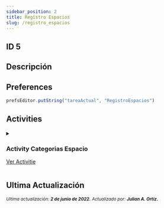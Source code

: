 ```yaml
---
sidebar_position: 2
title: Registro Espacios
slug: /registro_espacios
---
```


## ID 5

## Descripción

## Preferences

```js
prefsEditor.putString("tareaActual", "RegistroEspacios")
```

## Activities

<details>
<summary>
<div class="title-activitie">

### Activity Categorias Espacio  

[Ver Activitie](activity-categorias-espacio)
</div>
</summary>

La ***Activity Categorias Espacio*** tiene la siguiente condicion:

```js 
else (mPrefs.getString("tareaActual", "").equals("RegistroEspaciosObservacion"))
```

Así mismo dentro de la ***Activity Categorias Espacio*** se encuentran las siguientes activities:

<details>
<summary>
<div class="title-activitie">

#### Activity Registro Espacio  

[Ver Activitie](activity-registro-espacio)
</div>
</summary>

La ***Activity Registro Espacio*** tiene la siguiente condicion:

```js
if (view == fab_marcarFoto)
```

Así mismo dentro de la ***Activity Registro Espacio*** se encuentran las siguientes activities:

<details>
<summary>
<div class="title-activitie">

#### Activity Foto Espacio  

[Ver Activitie](activity-foto-espacio)
</div>
</summary>

```js title="Condiciones activity-foto-espacio"
if (view == imgCuadricula)

if (registroCuadricula.equals(""))
```

</details>

<details>
<summary>
<div class="title-activitie">

#### Activity Registro Espacio Cuadricula  

[Ver Activitie](activity-registro-espacio-cuadricula)
</div>
</summary>

```js title="Condiciones"
if (view == imgCuadricula)

else (registroCuadricula.equals(""))
```

</details>

<details>
<summary>
<div class="title-activitie">

#### Activity Registro Espacio Cuadricula  

[Ver Activitie](activity-registro-espacio-cuadricula)
</div>

</summary>
</details>

</details>

<details>
<summary>
<div class="title-activitie">

#### Activity Informe Espacios  

[Ver Activitie](activity-informe-espacios)
</div>
</summary>

La ***Activity Informe Espacios*** tiene la siguiente condicion:

```js
if(v == fab_btninformeEspacio)
```

Así mismo dentro de la ***Activity Informe Espacios*** se encuentran la siguiente activitie:

<details>
<summary>
<div class="title-activitie">

#### Activity WebViewEspacios  

[Ver Activitie](activity-webviewespacios)
</div>

</summary>
</details>

</details>

</details>


## Ultima Actualización

<div class="ultima-actualizacion">
  <small>
    <i>
      Ultima actualización:
      <b> 2 de junio de 2022.</b>
    </i>
  </small>

  <small>
    <i>
      Actualizado por:
      <b> Julian A. Ortiz.</b>
    </i>
  </small>
</div>